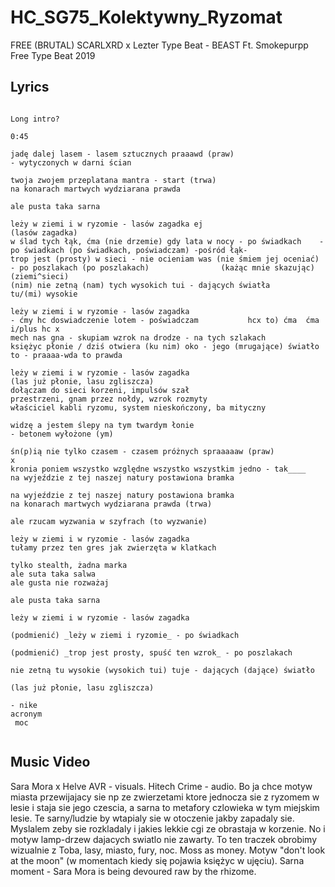 # HC_SG75_Kolektywny_Ryzomat

FREE (BRUTAL) SCARLXRD x Lezter Type Beat - BEAST  Ft. Smokepurpp  Free Type Beat 2019

## Lyrics

```

Long intro?

0:45

jadę dalej lasem - lasem sztucznych praaawd (praw)
- wytyczonych w darni ścian

twoja zwojem przeplatana mantra - start (trwa)
na konarach martwych wydziarana prawda

ale pusta taka sarna

leży w ziemi i w ryzomie - lasów zagadka ej                                           (lasów zagadka)
w ślad tych łąk, ćma (nie drzemie) gdy lata w nocy - po świadkach    - po świadkach (po świadkach, poświadczam) -pośród łąk-
trop jest (prosty) w sieci - nie ocieniam was (nie śmiem jej oceniać) - po poszlakach (po poszlakach)                (każąc mnie skazując) (ziemi^sieci)
(nim) nie zetną (nam) tych wysokich tui - dających światła                                   tu/(mi) wysokie

leży w ziemi i w ryzomie - lasów zagadka
- ćmy hc doswiadczenie lotem - poświadczam           hcx to) ćma  ćma i/plus hc x
mech nas gna - skupiam wzrok na drodze - na tych szlakach
księżyc płonie / dziś otwiera (ku nim) oko - jego (mrugające) światło to - praaaa-wda to prawda

leży w ziemi i w ryzomie - lasów zagadka
(las już płonie, lasu zgliszcza)
dołączam do sieci korzeni, impulsów szał
przestrzeni, gnam przez nołdy, wzrok rozmyty
właściciel kabli ryzomu, system nieskończony, ba mityczny

widzę a jestem ślepy na tym twardym łonie
- betonem wyłożone (ym)

śn(p)ią nie tylko czasem - czasem próżnych spraaaaaw (praw)
x
kronia poniem wszystko względne wszystko wszystkim jedno - tak____
na wyjeździe z tej naszej natury postawiona bramka

na wyjeździe z tej naszej natury postawiona bramka
na konarach martwych wydziarana prawda (trwa)

ale rzucam wyzwania w szyfrach (to wyzwanie)

leży w ziemi i w ryzomie - lasów zagadka
tułamy przez ten gres jak zwierzęta w klatkach

tylko stealth, żadna marka
ale suta taka salwa
ale gusta nie rozważaj

ale pusta taka sarna

leży w ziemi i w ryzomie - lasów zagadka

(podmienić) _leży w ziemi i ryzomie_ - po świadkach

(podmienić) _trop jest prosty, spuść ten wzrok_ - po poszlakach

nie zetną tu wysokie (wysokich tui) tuje - dających (dające) światło

(las już płonie, lasu zgliszcza)

- nike
acronym
 moc 


```

## Music Video

Sara Mora x Helve AVR - visuals. Hitech Crime - audio.
Bo ja chce motyw miasta przewijajacy sie np ze zwierzetami ktore jednocza sie z ryzomem w lesie i staja sie jego czescia, a sarna to metafory czlowieka w tym miejskim lesie. Te sarny/ludzie by wtapialy sie w otoczenie jakby zapadaly sie. Myslalem zeby sie rozkladaly i jakies lekkie cgi ze obrastaja w korzenie. No i motyw lamp-drzew dajacych swiatlo nie zawarty. To ten traczek obrobimy wizualnie z Toba, lasy, miasto, fury, noc. Moss as money. Motyw "don't look at the moon" (w momentach kiedy się pojawia księżyc w ujęciu). Sarna moment - Sara Mora is being devoured raw by the rhizome.
